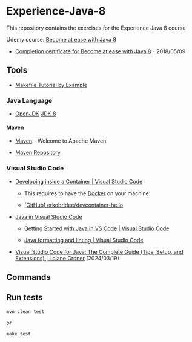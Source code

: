 # Experience-Java-8

This repository contains the exercises for the Experience Java 8 course

Udemy course: [Become at ease with Java 8](https://www.udemy.com/become-at-ease-with-java-8/)

- [Completion certificate for Become at ease with Java 8](https://www.udemy.com/certificate/UC-71CHXCYD/) - 2018/05/09

## Tools

- [Makefile Tutorial by Example](https://makefiletutorial.com/)

### Java Language

- [OpenJDK](https://openjdk.org/) [JDK 8](https://openjdk.org/projects/jdk8/)

#### Maven

- [Maven](https://maven.apache.org/) - Welcome to Apache Maven

- [Maven Repository](https://mvnrepository.com/)

### Visual Studio Code

- [Developing inside a Container | Visual Studio Code](https://code.visualstudio.com/docs/devcontainers/containers)

  - This requires to have the [Docker](https://www.docker.com/) on your machine.

  - [[GitHub] erkobridee/devcontainer-hello](https://github.com/erkobridee/devcontainer-hello)

- [Java in Visual Studio Code](https://code.visualstudio.com/docs/languages/java)

  - [Getting Started with Java in VS Code | Visual Studio Code](https://code.visualstudio.com/docs/java/java-tutorial)

  - [Java formatting and linting | Visual Studio Code](https://code.visualstudio.com/docs/java/java-linting)

- [Visual Studio Code for Java: The Complete Guide (Tips, Setup, and Extensions) | Loiane Groner](https://loiane.com/2024/03/visual-studio-code-for-java-the-complete-guide/) (2024/03/19)

## Commands

## Run tests

```shell
mvn clean test
```

or

```shell
make test
```
